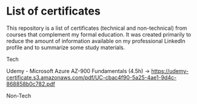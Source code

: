 # List of certificates

This repository is a list of certificates (technical and non-technical) from courses that complement my formal education. It was created primarily to reduce the amount of information available on my professional LinkedIn profile and to summarize some study materials.

Tech

Udemy - Microsoft Azure AZ-900 Fundamentals (4.5h) -> https://udemy-certificate.s3.amazonaws.com/pdf/UC-cbac4f90-5a25-4ae1-9d4c-868858b0c782.pdf

Non-Tech

